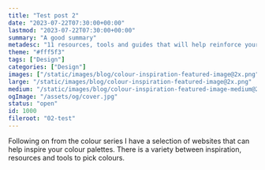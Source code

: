 ```yaml
---
title: "Test post 2"
date: "2023-07-22T07:30:00+00:00"
lastmod: "2023-07-22T07:30:00+00:00"
summary: "A good summary"
metadesc: "11 resources, tools and guides that will help reinforce your colour knowledge."
theme: "#fff5f3"
tags: ["Design"]
categories: ["Design"]
images: ["/static/images/blog/colour-inspiration-featured-image@2x.png"]
large: "/static/images/blog/colour-inspiration-featured-image@2x.png"
medium: "/static/images/blog/colour-inspiration-featured-image-medium@2x.png"
ogImage: "/assets/og/cover.jpg"
status: "open"
id: 1000
fileroot: "02-test"
---
```


Following on from the colour series I have a selection of websites that can help inspire your colour palettes. There is a variety between inspiration, resources and tools to pick colours.
